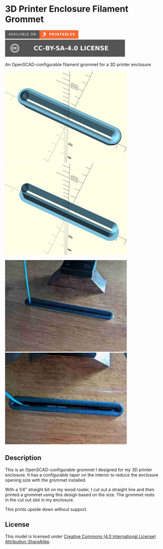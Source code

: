 # 3D Printer Enclosure Filament Grommet

[![Available on Printables][printables-badge]][printables-model]
[![CC-BY-SA-4.0 license][license-badge]][license]

An OpenSCAD-configurable filament grommet for a 3D printer enclosure

![Top render](images/readme/top.png)
![Bottom render](images/readme/bottom.png)

![Photo 1](images/readme/photo1.jpg)
![Photo 2](images/readme/photo2.jpg)

## Description

This is an OpenSCAD-configurable grommet I designed for my 3D printer enclosure.
It has a configurable taper on the interior to reduce the enclosure opening size
with the grommet installed.

With a 1/4" straight bit on my wood router, I cut out a straight line and then
printed a grommet using this design based on the size. The grommet rests in the
cut out slot in my enclosure.

This prints upside down without support.

## License

This model is licensed under [Creative Commons (4.0 International License) Attribution-ShareAlike][license].

[printables-badge]: /_static/printables-badge.png
[printables-model]: https://www.printables.com/model/584616
[license]: http://creativecommons.org/licenses/by-sa/4.0/
[license-badge]: /_static/license-badge-cc-by-sa-4.0.svg
